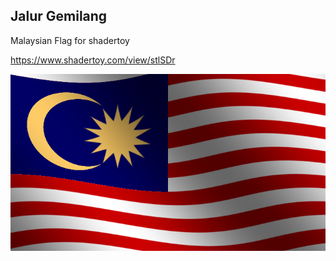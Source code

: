 ## Jalur Gemilang

Malaysian Flag for shadertoy

https://www.shadertoy.com/view/stlSDr

![JalurGemilang](https://github.com/mziskandar/Shadertoy/blob/main/Shaders/JalurGemilang/img.png?raw=true)
